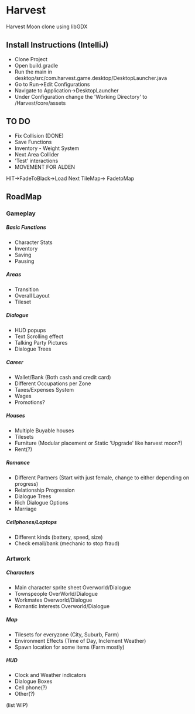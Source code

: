 # Harvest
Harvest Moon clone using libGDX

## Install Instructions (IntelliJ)
- Clone Project
- Open build.gradle
- Run the main in desktop/src/com.harvest.game.desktop/DesktopLauncher.java
- Go to Run->Edit Configurations
- Navigate to Application->DesktopLauncher
- Under Configuration change the 'Working Directory' to <your path>/Harvest/core/assets


## TO DO
- Fix Collision (DONE)
- Save Functions
- Inventory - Weight System
- Next Area Collider
- 'Test' interactions
- MOVEMENT FOR ALDEN


HIT->FadeToBlack->Load Next TileMap-> FadetoMap

## RoadMap

### Gameplay
##### Basic Functions
* Character Stats
* Inventory
* Saving
* Pausing

#####   Areas
* Transition
* Overall Layout
* Tileset

#####   Dialogue
* HUD popups
* Text Scrolling effect
* Talking Party Pictures
* Dialogue Trees

#####   Career
* Wallet/Bank (Both cash and credit card)
* Different Occupations per Zone
* Taxes/Expenses System
* Wages
* Promotions?

#####   Houses
* Multiple Buyable houses
* Tilesets
* Furniture (Modular placement or Static 'Upgrade' like harvest moon?)
* Rent(?)

#####   Romance
* Different Partners (Start with just female, change to either depending on progress)
* Relationship Progression
* Dialogue Trees
* Rich Dialogue Options
* Marriage

#####   Cellphones/Laptops
* Different kinds (battery, speed, size)
* Check email/bank (mechanic to stop fraud)


### Artwork

##### Characters
* Main character sprite sheet Overworld/Dialogue
* Townspeople OverWorld/Dialogue
* Workmates Overworld/Dialogue
* Romantic Interests Overworld/Dialogue

##### Map
* Tilesets for everyzone (City, Suburb, Farm)
* Environment Effects (Time of Day, Inclement Weather)
* Spawn location for some items (Farm mostly)

##### HUD
* Clock and Weather indicators
* Dialogue Boxes
* Cell phone(?)
* Other(?)



(list WIP)
